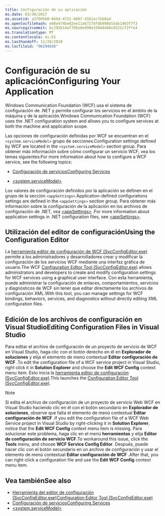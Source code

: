 ```yaml
---
title: Configuración de su aplicación
ms.date: 03/30/2017
ms.assetid: a2f995b0-669d-4721-b00f-4561ec7eb6a4
ms.openlocfilehash: e08e474be02ee11a6727df8b908b53ab1403f7f3
ms.sourcegitcommit: bc293b14af795e0e999e3304dd40c0222cf2ffe4
ms.translationtype: MT
ms.contentlocale: es-ES
ms.lasthandoff: 11/26/2020
ms.locfileid: "96294836"
---
```

# <a name="configuring-your-application"></a><span data-ttu-id="b27fe-102">Configuración de su aplicación</span><span class="sxs-lookup"><span data-stu-id="b27fe-102">Configuring Your Application</span></span>

<span data-ttu-id="b27fe-103">Windows Communication Foundation (WCF) usa el sistema de configuración de .NET y permite configurar los servicios en el ámbito de la máquina y de la aplicación.</span><span class="sxs-lookup"><span data-stu-id="b27fe-103">Windows Communication Foundation (WCF) uses the .NET configuration system and allows you to configure services at both the machine and application scope.</span></span>  
  
 <span data-ttu-id="b27fe-104">Las opciones de configuración definidas por WCF se encuentran en el `<system.serviceModel>` grupo de secciones.</span><span class="sxs-lookup"><span data-stu-id="b27fe-104">Configuration settings defined by WCF are located in the `<system.serviceModel>` section group.</span></span> <span data-ttu-id="b27fe-105">Para obtener más información sobre cómo configurar un servicio WCF, vea los temas siguientes:</span><span class="sxs-lookup"><span data-stu-id="b27fe-105">For more information about how to configure a WCF service, see the following topics:</span></span>  
  
- [<span data-ttu-id="b27fe-106">Configuración de servicios</span><span class="sxs-lookup"><span data-stu-id="b27fe-106">Configuring Services</span></span>](../configuring-services.md)  
  
- [\<system.serviceModel>](../../configure-apps/file-schema/wcf/system-servicemodel.md)  
  
 <span data-ttu-id="b27fe-107">Los valores de configuración definidos por la aplicación se definen en el grupo de la sección `<appSettings>`.</span><span class="sxs-lookup"><span data-stu-id="b27fe-107">Application-defined configurations settings are defined in the `<appSettings>` section group.</span></span> <span data-ttu-id="b27fe-108">Para obtener más información sobre la configuración de la aplicación en los archivos de configuración de .NET, vea [\<appSettings>](/previous-versions/dotnet/netframework-4.0/ms228154(v=vs.100)) .</span><span class="sxs-lookup"><span data-stu-id="b27fe-108">For more information about application settings in .NET configuration files, see [\<appSettings>](/previous-versions/dotnet/netframework-4.0/ms228154(v=vs.100)).</span></span>  
  
## <a name="using-the-configuration-editor"></a><span data-ttu-id="b27fe-109">Utilización del editor de configuración</span><span class="sxs-lookup"><span data-stu-id="b27fe-109">Using the Configuration Editor</span></span>  

 <span data-ttu-id="b27fe-110">La [herramienta editor de configuración de WCF (SvcConfigEditor.exe)](../configuration-editor-tool-svcconfigeditor-exe.md) permite a los administradores y desarrolladores crear y modificar la configuración de los servicios WCF mediante una interfaz gráfica de usuario.</span><span class="sxs-lookup"><span data-stu-id="b27fe-110">The WCF [Configuration Editor Tool (SvcConfigEditor.exe)](../configuration-editor-tool-svcconfigeditor-exe.md) allows administrators and developers to create and modify configuration settings for WCF services using a graphical user interface.</span></span> <span data-ttu-id="b27fe-111">Con esta herramienta, puede administrar la configuración de enlaces, comportamientos, servicios y diagnósticos de WCF sin tener que editar directamente los archivos de configuración XML.</span><span class="sxs-lookup"><span data-stu-id="b27fe-111">With this tool, you can manage settings for WCF bindings, behaviors, services, and diagnostics without directly editing XML configuration files.</span></span>  
  
## <a name="editing-configuration-files-in-visual-studio"></a><span data-ttu-id="b27fe-112">Edición de los archivos de configuración en Visual Studio</span><span class="sxs-lookup"><span data-stu-id="b27fe-112">Editing Configuration Files in Visual Studio</span></span>  

 <span data-ttu-id="b27fe-113">Para editar el archivo de configuración de un proyecto de servicio de WCF en Visual Studio, haga clic con el botón derecho en él en **Explorador de soluciones** y elija el elemento de menú contextual **Editar configuración de WCF** .</span><span class="sxs-lookup"><span data-stu-id="b27fe-113">To edit the configuration file of a WCF service project in Visual Studio, right click it in **Solution Explorer** and choose the **Edit WCF Config** context menu item.</span></span> <span data-ttu-id="b27fe-114">Esto inicia la [herramienta editor de configuración (SvcConfigEditor.exe)](../configuration-editor-tool-svcconfigeditor-exe.md).</span><span class="sxs-lookup"><span data-stu-id="b27fe-114">This launches the [Configuration Editor Tool (SvcConfigEditor.exe)](../configuration-editor-tool-svcconfigeditor-exe.md).</span></span>  
  
> [!NOTE]
> <span data-ttu-id="b27fe-115">Si edita el archivo de configuración de un proyecto de servicio Web WCF en Visual Studio haciendo clic en él con el botón secundario en **Explorador de soluciones**, observe que falta el elemento de menú contextual **Editar configuración de WCF** .</span><span class="sxs-lookup"><span data-stu-id="b27fe-115">If you edit the configuration file of a WCF Web Service project in Visual Studio by right-clicking it in **Solution Explorer**, notice that the **Edit WCF Config** context menu item is missing.</span></span> <span data-ttu-id="b27fe-116">Para solucionar este problema, haga clic en el menú **herramientas** y elija **Editor de configuración de servicio WCF**.</span><span class="sxs-lookup"><span data-stu-id="b27fe-116">To workaround this issue, click the **Tools** menu, and choose **WCF Service Config Editor**.</span></span> <span data-ttu-id="b27fe-117">Después, puede hacer clic con el botón secundario en un archivo de configuración y usar el elemento de menú contextual **Editar configuración de WCF** .</span><span class="sxs-lookup"><span data-stu-id="b27fe-117">After that, you can right-click a configuration file and use the **Edit WCF Config** context menu item.</span></span>  
  
## <a name="see-also"></a><span data-ttu-id="b27fe-118">Vea también</span><span class="sxs-lookup"><span data-stu-id="b27fe-118">See also</span></span>

- [<span data-ttu-id="b27fe-119">Herramienta del editor de configuración (SvcConfigEditor.exe)</span><span class="sxs-lookup"><span data-stu-id="b27fe-119">Configuration Editor Tool (SvcConfigEditor.exe)</span></span>](../configuration-editor-tool-svcconfigeditor-exe.md)
- [<span data-ttu-id="b27fe-120">Configuración de servicios</span><span class="sxs-lookup"><span data-stu-id="b27fe-120">Configuring Services</span></span>](../configuring-services.md)
- [\<system.serviceModel>](../../configure-apps/file-schema/wcf/system-servicemodel.md)
